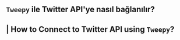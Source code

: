 ## `Tweepy` ile Twitter API'ye nasıl bağlanılır? 
## | How to Connect to Twitter API using `Tweepy`?

